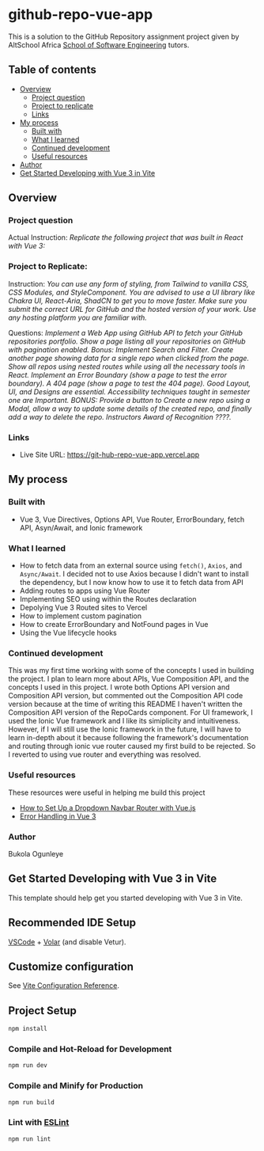 # github-repo-vue-app

This is a solution to the GitHub Repository assignment project given by AltSchool Africa [School of Software Engineering](https://altschoolafrica.com/schools/engineering) tutors.

## Table of contents

- [Overview](#overview)
  - [Project question](#actual-project-instruction)
  - [Project to replicate](#replicated-project-instruction)
  - [Links](#links)
- [My process](#my-process)
  - [Built with](#built-with)
  - [What I learned](#what-I-learned)
  - [Continued development](#continued-development)
  - [Useful resources](#useful-resources)
- [Author](#author)
- [Get Started Developing with Vue 3 in Vite](#Get-Started-Developing-with-Vue-3-in-Vite)

## Overview

### Project question

Actual Instruction:
_Replicate the following project that was built in React with Vue 3:_

### Project to Replicate:

Instruction:
_You can use any form of styling, from Tailwind to vanilla CSS, CSS Modules, and StyleComponent. You are advised to use a UI library like Chakra UI, React-Aria, ShadCN to get you to move faster. Make sure you submit the correct URL for GitHub and the hosted version of your work. Use any hosting platform you are familiar with._

Questions:
_Implement a Web App using GitHub API to fetch your GitHub repositories portfolio. Show a page listing all your repositories on GitHub with pagination enabled. Bonus: Implement Search and Filter. Create another page showing data for a single repo when clicked from the page. Show all repos using nested routes while using all the necessary tools in React. Implement an Error Boundary (show a page to test the error boundary). A 404 page (show a page to test the 404 page). Good Layout, UI, and Designs are essential. Accessibility techniques taught in semester one are Important. BONUS: Provide a button to Create a new repo using a Modal, allow a way to update some details of the created repo, and finally add a way to delete the repo. Instructors Award of Recognition ????._

### Links

- Live Site URL: https://git-hub-repo-vue-app.vercel.app

## My process

### Built with

- Vue 3, Vue Directives, Options API, Vue Router, ErrorBoundary, fetch API, Asyn/Await, and Ionic framework

### What I learned

- How to fetch data from an external source using `fetch()`, `Axios`, and `Async/Await`. I decided not to use Axios because I didn't want to install the dependency, but I now know how to use it to fetch data from API
- Adding routes to apps using Vue Router
- Implementing SEO using within the Routes declaration
- Depolying Vue 3 Routed sites to Vercel
- How to implement custom pagination
- How to create ErrorBoundary and NotFound pages in Vue
- Using the Vue lifecycle hooks

### Continued development

This was my first time working with some of the concepts I used in building the project. I plan to learn more about APIs, Vue Composition API, and the concepts I used in this project. I wrote both Options API version and Composition API version, but commented out the Composition API code version because at the time of writing this README I haven't written the Composition API version of the RepoCards component.
For UI framework, I used the Ionic Vue framework and I like its simiplicity and intuitiveness. However, if I will still use the Ionic framework in the future, I will have to learn in-depth about it because following the framework's documentation and routing through ionic vue router caused my first build to be rejected. So I reverted to using vue router and everything was resolved.

### Useful resources

These resources were useful in helping me build this project

- [How to Set Up a Dropdown Navbar Router with Vue.js](https://richard-taujenis.medium.com/how-to-set-up-a-dropdown-navbar-router-with-vuejs-6e0ef48625f6)
- [Error Handling in Vue 3](https://enterprisevue.dev/blog/error-handling-in-vue-3/)

### Author

Bukola Ogunleye

## Get Started Developing with Vue 3 in Vite

This template should help get you started developing with Vue 3 in Vite.

## Recommended IDE Setup

[VSCode](https://code.visualstudio.com/) + [Volar](https://marketplace.visualstudio.com/items?itemName=Vue.volar) (and disable Vetur).

## Customize configuration

See [Vite Configuration Reference](https://vitejs.dev/config/).

## Project Setup

```sh
npm install
```

### Compile and Hot-Reload for Development

```sh
npm run dev
```

### Compile and Minify for Production

```sh
npm run build
```

### Lint with [ESLint](https://eslint.org/)

```sh
npm run lint
```
